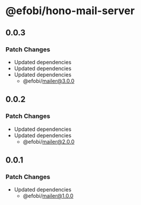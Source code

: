 # @efobi/hono-mail-server

## 0.0.3

### Patch Changes

- Updated dependencies
- Updated dependencies
- Updated dependencies
  - @efobi/mailer@3.0.0

## 0.0.2

### Patch Changes

- Updated dependencies
- Updated dependencies
  - @efobi/mailer@2.0.0

## 0.0.1

### Patch Changes

- Updated dependencies
  - @efobi/mailer@1.0.0
